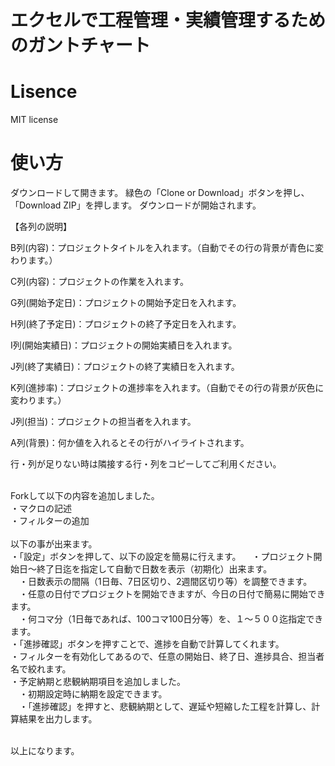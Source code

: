 # エクセルで工程管理・実績管理するためのガントチャート

# Lisence

 MIT license

# 使い方


ダウンロードして開きます。
緑色の「Clone or Download」ボタンを押し、
「Download ZIP」を押します。
ダウンロードが開始されます。


【各列の説明】

B列(内容)：プロジェクトタイトルを入れます。（自動でその行の背景が青色に変わります。）

C列(内容)：プロジェクトの作業を入れます。

G列(開始予定日)：プロジェクトの開始予定日を入れます。

H列(終了予定日)：プロジェクトの終了予定日を入れます。

I列(開始実績日)：プロジェクトの開始実績日を入れます。

J列(終了実績日)：プロジェクトの終了実績日を入れます。

K列(進捗率)：プロジェクトの進捗率を入れます。（自動でその行の背景が灰色に変わります。）

J列(担当)：プロジェクトの担当者を入れます。

A列(背景)：何か値を入れるとその行がハイライトされます。

行・列が足りない時は隣接する行・列をコピーしてご利用ください。

<br>
Forkして以下の内容を追加しました。<br>
・マクロの記述<br>
・フィルターの追加<br>
<br>
以下の事が出来ます。<br>
・「設定」ボタンを押して、以下の設定を簡易に行えます。
　・プロジェクト開始日～終了日迄を指定して自動で日数を表示（初期化）出来ます。<br>
　・日数表示の間隔（1日毎、7日区切り、2週間区切り等）を調整できます。<br>
　・任意の日付でプロジェクトを開始できますが、今日の日付で簡易に開始できます。<br>
　・何コマ分（1日毎であれば、100コマ100日分等）を、１～５００迄指定できます。<br>
・「進捗確認」ボタンを押すことで、進捗を自動で計算してくれます。<br>
・フィルターを有効化してあるので、任意の開始日、終了日、進捗具合、担当者名で絞れます。<br>
・予定納期と悲観納期項目を追加しました。<br>
　・初期設定時に納期を設定できます。<br>
　・「進捗確認」を押すと、悲観納期として、遅延や短縮した工程を計算し、計算結果を出力します。<br>
<br>

以上になります。


